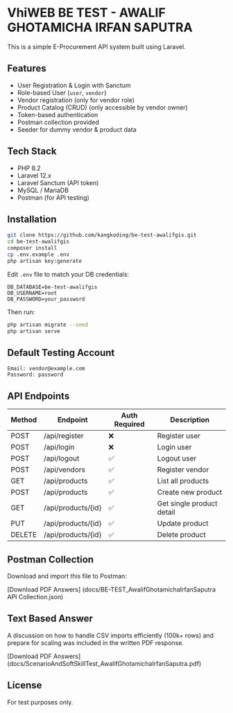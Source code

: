 # VhiWEB BE TEST - AWALIF GHOTAMICHA IRFAN SAPUTRA

This is a simple E-Procurement API system built using Laravel.

## Features

-   User Registration & Login with Sanctum
-   Role-based User (`user`, `vendor`)
-   Vendor registration (only for vendor role)
-   Product Catalog (CRUD) (only accessible by vendor owner)
-   Token-based authentication
-   Postman collection provided
-   Seeder for dummy vendor & product data

## Tech Stack

-   PHP 8.2
-   Laravel 12.x
-   Laravel Sanctum (API token)
-   MySQL / MariaDB
-   Postman (for API testing)

## Installation

```bash
git clone https://github.com/kangkoding/be-test-awalifgis.git
cd be-test-awalifgis
composer install
cp .env.example .env
php artisan key:generate
```

Edit `.env` file to match your DB credentials:

```env
DB_DATABASE=be-test-awalifgis
DB_USERNAME=root
DB_PASSWORD=your_password
```

Then run:

```bash
php artisan migrate --seed
php artisan serve
```

## Default Testing Account

```
Email: vendor@example.com
Password: password
```

## API Endpoints

| Method | Endpoint           | Auth Required | Description               |
| ------ | ------------------ | ------------- | ------------------------- |
| POST   | /api/register      | ❌            | Register user             |
| POST   | /api/login         | ❌            | Login user                |
| POST   | /api/logout        | ✅            | Logout user               |
| POST   | /api/vendors       | ✅            | Register vendor           |
| GET    | /api/products      | ✅            | List all products         |
| POST   | /api/products      | ✅            | Create new product        |
| GET    | /api/products/{id} | ✅            | Get single product detail |
| PUT    | /api/products/{id} | ✅            | Update product            |
| DELETE | /api/products/{id} | ✅            | Delete product            |

## Postman Collection

Download and import this file to Postman:

[Download PDF Answers] (docs/BE-TEST_AwalifGhotamichaIrfanSaputra API Collection.json)

## Text Based Answer

A discussion on how to handle CSV imports efficiently (100k+ rows) and prepare for scaling was included in the written PDF response.

[Download PDF Answers] (docs/ScenarioAndSoftSkillTest_AwalifGhotamichaIrfanSaputra.pdf)

## License

For test purposes only.
